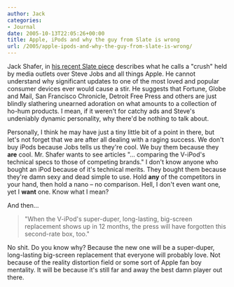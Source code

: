 ```yaml
---
author: Jack
categories:
- Journal
date: 2005-10-13T22:05:26+00:00
title: Apple, iPods and why the guy from Slate is wrong
url: /2005/apple-ipods-and-why-the-guy-from-slate-is-wrong/
---
```


Jack Shafer, in [his recent Slate piece][1] describes what he calls a "crush" held by media outlets over Steve Jobs and all things Apple. He cannot understand why significant updates to one of the most loved and popular consumer devices ever would cause a stir. He suggests that Fortune, Globe and Mail, San Francisco Chronicle, Detroit Free Press and others are just blindly slathering unearned adoration on what amounts to a collection of ho-hum products. I mean, if it weren't for catchy ads and Steve's undeniably dynamic personality, why there'd be nothing to talk about.

Personally, I think he may have just a tiny little bit of a point in there, but let's not forget that we are after all dealing with a raging success. We don't buy iPods because Jobs tells us they're cool. We buy them because they **are** cool. Mr. Shafer wants to see articles "&#8230; comparing the V-iPod's technical specs to those of competing brands." I don't know anyone who bought an iPod because of it's technical merits. They bought them because they're damn sexy and dead simple to use. Hold **any** of the competitors in your hand, then hold a nano &#8211; no comparison. Hell, I don't even want one, yet I **want** one. Know what I mean?

And then&#8230;

> 
> 
> "When the V-iPod's super-duper, long-lasting, big-screen replacement shows up in 12 months, the press will have forgotten this second-rate box, too."
> 
> 

No shit. Do you know why? Because the new one will be a super-duper, long-lasting big-screen replacement that everyone will probably love. Not because of the reality distortion field or some sort of Apple fan boy mentality. It will be because it's still far and away the best damn player out there.

 [1]: http://slate.msn.com/id/2127924/